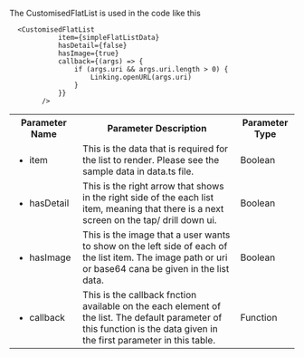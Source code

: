 The CustomisedFlatList is used in the code like this <br/>
```
  <CustomisedFlatList
            item={simpleFlatListData}
            hasDetail={false}
            hasImage={true}
            callback={(args) => {
                if (args.uri && args.uri.length > 0) {
                    Linking.openURL(args.uri)
                }
            }}
        />
```
  
<table>
  <th>Parameter Name</th>
  <th>Parameter Description</th>
  <th>Parameter Type</th>
  <tr>
    <td><ul><li>item</li></ul></td>
    <td>This is the data that is required for the list to render. Please see the sample data in data.ts file.</td>
    <td> Boolean</td>
  </tr>
  <tr>
    <td><ul><li>hasDetail</li></ul></td>
    <td>This is the right arrow that shows in the right side of the each list item, meaning that there is a next screen on the tap/ drill down ui.</td>
    <td> Boolean</td>
  </tr>
  <tr>
    <td><ul><li>hasImage</li></ul></td>
    <td>This is the image that a user wants to show on the left side of each of the list item. The image path or uri or base64 cana be given in the list data.</td>
    <td> Boolean</td>
  </tr>
  <tr>
    <td><ul><li>callback</li></ul></td>
    <td>This is the callback fnction available on the each element of the list. The default parameter of this function is the data given in the first parameter in this table.</td>
    <td> Function</td>
  </tr>
 </table>

